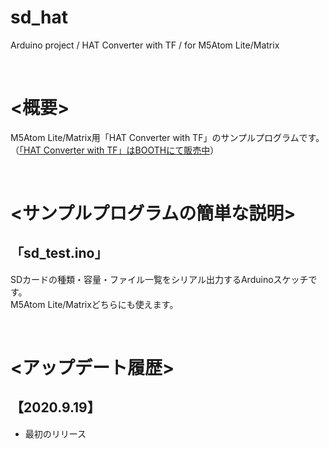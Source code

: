 # sd_hat
Arduino project / HAT Converter with TF / for M5Atom Lite/Matrix

<br>

# <概要>

M5Atom Lite/Matrix用「HAT Converter with TF」のサンプルプログラムです。（[「HAT Converter with TF」はBOOTHにて販売中](https://kitto-yakudatsu.booth.pm/items/2385119)）<br>

<br>

# <サンプルプログラムの簡単な説明>

## 「sd_test.ino」
SDカードの種類・容量・ファイル一覧をシリアル出力するArduinoスケッチです。<br>
M5Atom Lite/Matrixどちらにも使えます。

<br>

# <アップデート履歴>

## 【2020.9.19】

* 最初のリリース

